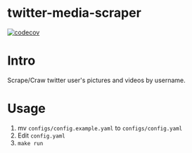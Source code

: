 # twitter-media-scraper

[![codecov](https://codecov.io/gh/PetrusZ/twitter-media-scraper/branch/main/graph/badge.svg)](https://codecov.io/gh/PetrusZ/twitter-media-scraper)

# Intro

Scrape/Craw twitter user's pictures and videos by username.

# Usage

1. mv `configs/config.example.yaml` to `configs/config.yaml`
1. Edit `config.yaml`
2. `make run`
